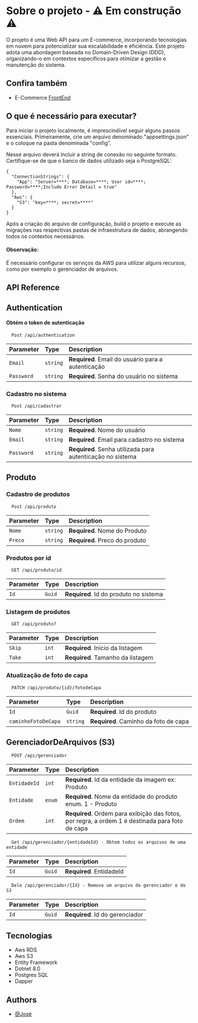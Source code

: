 # Sobre o projeto - ⚠ Em construção ⚠

O projeto é uma Web API para um E-commerce, incorporando tecnologias em nuvem para potencializar sua escalabilidade e
eficiência.
Este projeto adota uma abordagem baseada no Domain-Driven Design (DDD), organizando-o em contextos específicos
para otimizar a gestão e manutenção do sistema.

## Confira também
  * E-Commerce [FrontEnd](https://github.com/Regulus01/ECommerce)
    
## O que é necessário para executar?

Para iniciar o projeto localmente, é imprescindível seguir alguns passos essenciais. Primeiramente,
crie um arquivo denominado "appsettings.json" e o coloque na pasta denominada "config".

Nesse arquivo deverá incluir a string de conexão no seguinte formato. Certifique-se
de que o banco de dados utilizado seja o PostgreSQL:

```
{
  "ConnectionStrings": {
    "App": "Server=****; Database=****; User id=****; Password=****;Include Error Detail = true"
  },
  "Aws": {
    "S3": "key=****; secret=****"
  }
}
```

Após a criação do arquivo de configuração, build o projeto e execute as migrações nas respectivas pastas de
infraestrutura de dados, abrangendo todos os contextos necessários.

#### Observação:

É necessário configurar os serviços da AWS para utilizar alguns recursos, como por exemplo
o gerenciador de arquivos.

## API Reference

## Authentication

#### Obtém o token de autenticação

```http
  Post /api/authentication
```

| Parameter  | Type     | Description                                        |
|:-----------|:---------|:---------------------------------------------------|
| `Email`    | `string` | **Required**. Email do usuário para a autenticação |
| `Password` | `string` | **Required**. Senha do usuário no sistema          |

### Cadastro no sistema

```http
  Post /api/cadastrar
```

| Parameter  | Type     | Description                                                |
|:-----------|:---------|:-----------------------------------------------------------|
| `Nome`     | `string` | **Required**. Nome do usuário                              |
| `Email`    | `string` | **Required**. Email para cadastro no sistema               |
| `Password` | `string` | **Required**. Senha utilizada para autenticação no sistema |

## Produto

### Cadastro de produtos

```http
  Post /api/produto
```

| Parameter | Type     | Description                    |
|:----------|:---------|:-------------------------------|
| `Nome`    | `string` | **Required**. Nome do Produto  |
| `Preco`   | `string` | **Required**. Preco do produto |

### Produtos por id

```http
  GET /api/produto/id
```

| Parameter | Type   | Description                            |
|:----------|:-------|:---------------------------------------|
| `Id`      | `Guid` | **Required**. Id do produto no sistema |

### Listagem de produtos

```http
  GET /api/produto?
```

| Parameter | Type  | Description                       |
|:----------|:------|:----------------------------------|
| `Skip`    | `int` | **Required**. Inicio da listagem  |
| `Take`    | `int` | **Required**. Tamanho da listagem |

### Atualização de foto de capa 

```http
  PATCH /api/produto/{id}/fotodeCapa
```

| Parameter           | Type     | Description                           |
|:--------------------|:---------|:--------------------------------------|
| `Id`                | `Guid`   | **Required**. Id do produto           |
| `caminhoFotoDeCapa` | `string` | **Required**. Caminho da foto de capa |

## GerenciadorDeArquivos (S3)

```http
  POST /api/gerenciador
```

| Parameter    | Type   | Description                                                                                     |
|:-------------|:-------|:------------------------------------------------------------------------------------------------|
| `EntidadeId` | `int`  | **Required**. Id da entidade da imagem ex: Produto                                              |
| `Entidade`   | `enum` | **Required**. Nome da entidade do produto enum. 1 - Produto                                     |
| `Ordem`      | `int`  | **Required**. Ordem para exibição das fotos, por regra, a ordem 1 é destinada para foto de capa |

```http
  Get /api/gerenciador/{entidadeId} - Obtem todos os arquivos de uma entidade
```

| Parameter | Type   | Description              |
|:----------|:-------|:-------------------------|
| `Id`      | `Guid` | **Required**. EntidadeId |

```http
  Dele /api/gerenciador/{Id} - Remove um arquivo do gerenciador e do S3
```

| Parameter | Type   | Description                      |
|:----------|:-------|:---------------------------------|
| `Id`      | `Guid` | **Required**.  Id do gerenciador |

## Tecnologias

* Aws RDS
* Aws S3
* Entity Framework
* Dotnet 8.0
* Postgres SQL
* Dapper

## Authors

- [@José](https://github.com/Regulus01)
